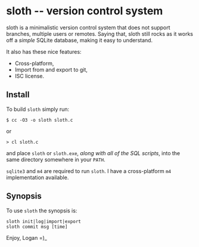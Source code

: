 sloth -- version control system
===============================

sloth is a minimalistic version control system that does not support
branches, multiple users or remotes. Saying that, sloth still rocks as it
works off a *simple* SQLite database, making it easy to understand.

It also has these nice features:

* Cross-platform,
* Import from and export to git,
* ISC license.


Install
-------

To build `sloth` simply run:
```
$ cc -O3 -o sloth sloth.c
```
or
```
> cl sloth.c
```
and place `sloth` or `sloth.exe`, *along with all of the SQL scripts*,
into the same directory somewhere in your `PATH`.

`sqlite3` and `m4` are required to run `sloth`.
I have a cross-platform `m4` implementation available.

Synopsis
--------

To use `sloth` the synopsis is:

```
sloth init|log|import|export
sloth commit msg [time]
```

Enjoy,
Logan =)_
